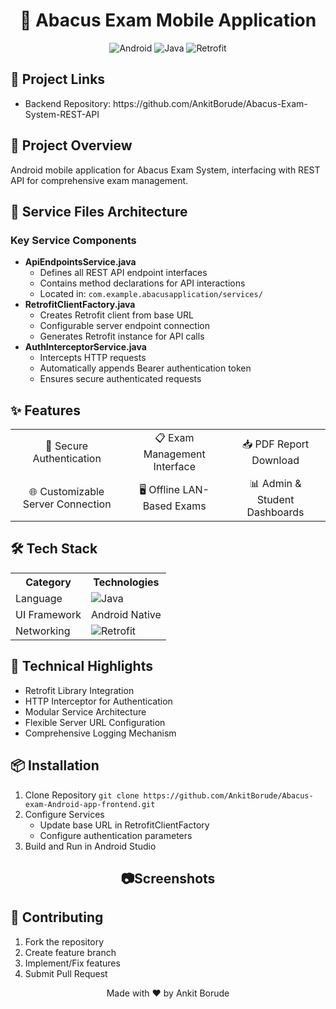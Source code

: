 <div align="center">
<h1>🧮 Abacus Exam Mobile Application</h1>
<p>
<img src="https://img.shields.io/badge/Android-3DDC84?style=for-the-badge&logo=android&logoColor=white" alt="Android"/>
<img src="https://img.shields.io/badge/Java-ED8B00?style=for-the-badge&logo=java&logoColor=white" alt="Java"/>
<img src="https://img.shields.io/badge/Retrofit-3E4348?style=for-the-badge&logo=square&logoColor=white" alt="Retrofit"/>
</p>
</div>
<h2>🔗 Project Links</h2>
<ul>
<li>Backend Repository: https://github.com/AnkitBorude/Abacus-Exam-System-REST-API</li>
</ul>
<h2>📝 Project Overview</h2>
<p>Android mobile application for Abacus Exam System, interfacing with REST API for comprehensive exam management.</p>
<h2>🔑 Service Files Architecture</h2>
<h3>Key Service Components</h3>
<ul>
<li><strong>ApiEndpointsService.java</strong>
<ul>
<li>Defines all REST API endpoint interfaces</li>
<li>Contains method declarations for API interactions</li>
<li>Located in: <code>com.example.abacusapplication/services/</code></li>
</ul>
</li>
<li><strong>RetrofitClientFactory.java</strong>
<ul>
<li>Creates Retrofit client from base URL</li>
<li>Configurable server endpoint connection</li>
<li>Generates Retrofit instance for API calls</li>
</ul>
</li>
<li><strong>AuthInterceptorService.java</strong>
<ul>
<li>Intercepts HTTP requests</li>
<li>Automatically appends Bearer authentication token</li>
<li>Ensures secure authenticated requests</li>
</ul>
</li>
</ul>
<h2>✨ Features</h2>
<table align="center">
<tr>
<td align="center">🔐 Secure Authentication</td>
<td align="center">📋 Exam Management Interface</td>
<td align="center">📥 PDF Report Download</td>
</tr>
<tr>
<td align="center">🌐 Customizable Server Connection</td>
<td align="center">🖥️ Offline LAN-Based Exams</td>
<td align="center">📊 Admin & Student Dashboards</td>
</tr>
</table>
<h2>🛠️ Tech Stack</h2>
<table align="center">
<tr>
<th>Category</th>
<th>Technologies</th>
</tr>
<tr>
<td>Language</td>
<td><img src="https://img.shields.io/badge/Java-ED8B00?style=flat&logo=java&logoColor=white" alt="Java"/></td>
</tr>
<tr>
<td>UI Framework</td>
<td>Android Native</td>
</tr>
<tr>
<td>Networking</td>
<td><img src="https://img.shields.io/badge/Retrofit-3E4348?style=flat&logo=square&logoColor=white" alt="Retrofit"/></td>
</tr>
</table>
<h2>🚀 Technical Highlights</h2>
<ul>
<li>Retrofit Library Integration</li>
<li>HTTP Interceptor for Authentication</li>
<li>Modular Service Architecture</li>
<li>Flexible Server URL Configuration</li>
<li>Comprehensive Logging Mechanism</li>
</ul>
<h2>📦 Installation</h2>
<ol>
<li>Clone Repository
<code>git clone https://github.com/AnkitBorude/Abacus-exam-Android-app-frontend.git</code>
</li>
<li>Configure Services
<ul>
<li>Update base URL in RetrofitClientFactory</li>
<li>Configure authentication parameters</li>
</ul>
</li>
<li>Build and Run in Android Studio</li>
</ol>
<div align="center">
  
<h2>📷Screenshots</h2>

</div>

<h2>🤝 Contributing</h2>
<ol>
<li>Fork the repository</li>
<li>Create feature branch</li>
<li>Implement/Fix features</li>
<li>Submit Pull Request</li>
</ol>

<div align="center">
  Made with ❤️ by Ankit Borude
</div>
